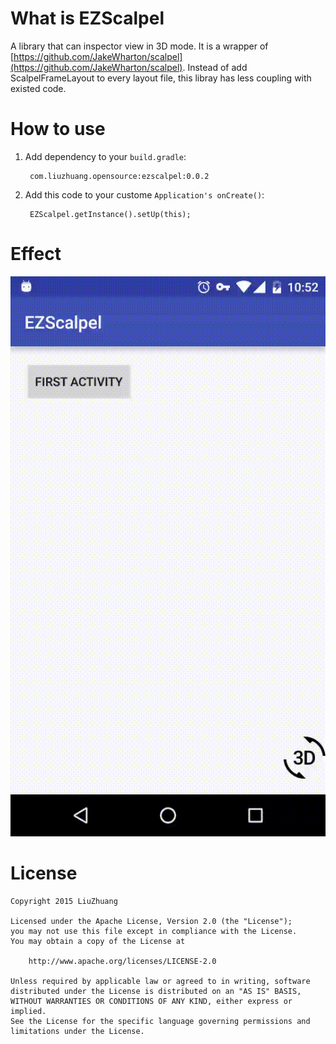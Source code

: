 # What is EZScalpel
A library that can inspector view in 3D mode.
It is a wrapper of [https://github.com/JakeWharton/scalpel](https://github.com/JakeWharton/scalpel). Instead of add ScalpelFrameLayout to every layout file, this libray has less coupling with existed code.

# How to use

1. Add dependency to your `build.gradle`:

		com.liuzhuang.opensource:ezscalpel:0.0.2

2. Add this code to your custome `Application's onCreate()`:

    	EZScalpel.getInstance().setUp(this);

# Effect


![effect](./effect.gif)

# License

	Copyright 2015 LiuZhuang

	Licensed under the Apache License, Version 2.0 (the "License");
	you may not use this file except in compliance with the License.
	You may obtain a copy of the License at

   		http://www.apache.org/licenses/LICENSE-2.0

	Unless required by applicable law or agreed to in writing, software
	distributed under the License is distributed on an "AS IS" BASIS,
	WITHOUT WARRANTIES OR CONDITIONS OF ANY KIND, either express or implied.
	See the License for the specific language governing permissions and
	limitations under the License.